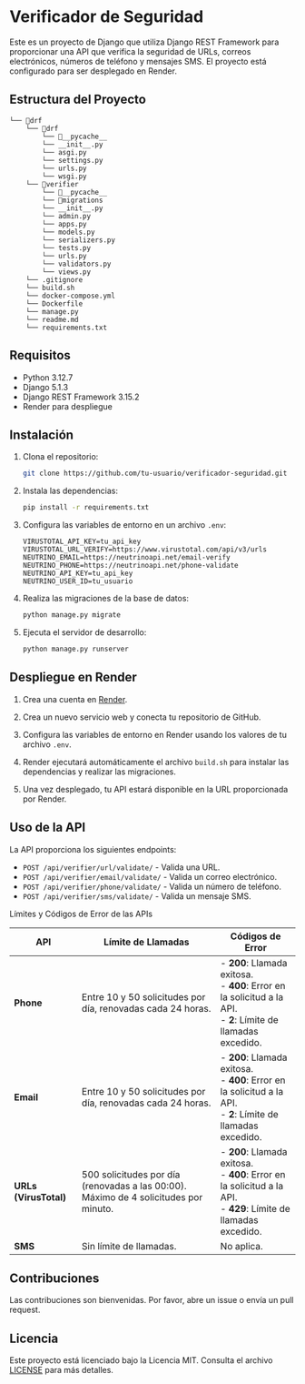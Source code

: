 # Verificador de Seguridad

Este es un proyecto de Django que utiliza Django REST Framework para proporcionar una API que verifica la seguridad de URLs, correos electrónicos, números de teléfono y mensajes SMS. El proyecto está configurado para ser desplegado en Render.

## Estructura del Proyecto

```
└── 📁drf
    └── 📁drf
        └── 📁__pycache__
        └── __init__.py
        └── asgi.py
        └── settings.py
        └── urls.py
        └── wsgi.py
    └── 📁verifier
        └── 📁__pycache__
        └── 📁migrations
        └── __init__.py
        └── admin.py
        └── apps.py
        └── models.py
        └── serializers.py
        └── tests.py
        └── urls.py
        └── validators.py
        └── views.py
    └── .gitignore
    └── build.sh
    └── docker-compose.yml
    └── Dockerfile
    └── manage.py
    └── readme.md
    └── requirements.txt
```

## Requisitos

- Python 3.12.7
- Django 5.1.3
- Django REST Framework 3.15.2
- Render para despliegue

## Instalación

1. Clona el repositorio:

    ```sh
    git clone https://github.com/tu-usuario/verificador-seguridad.git
    ```

2. Instala las dependencias:

    ```sh
    pip install -r requirements.txt
    ```

4. Configura las variables de entorno en un archivo `.env`:

    ```env
    VIRUSTOTAL_API_KEY=tu_api_key
    VIRUSTOTAL_URL_VERIFY=https://www.virustotal.com/api/v3/urls
    NEUTRINO_EMAIL=https://neutrinoapi.net/email-verify
    NEUTRINO_PHONE=https://neutrinoapi.net/phone-validate
    NEUTRINO_API_KEY=tu_api_key
    NEUTRINO_USER_ID=tu_usuario
    ```

5. Realiza las migraciones de la base de datos:

    ```sh
    python manage.py migrate
    ```

6. Ejecuta el servidor de desarrollo:

    ```sh
    python manage.py runserver
    ```

## Despliegue en Render

1. Crea una cuenta en [Render](https://render.com/).

2. Crea un nuevo servicio web y conecta tu repositorio de GitHub.

3. Configura las variables de entorno en Render usando los valores de tu archivo `.env`.

4. Render ejecutará automáticamente el archivo `build.sh` para instalar las dependencias y realizar las migraciones.

5. Una vez desplegado, tu API estará disponible en la URL proporcionada por Render.

## Uso de la API

La API proporciona los siguientes endpoints:

- `POST /api/verifier/url/validate/` - Valida una URL.
- `POST /api/verifier/email/validate/` - Valida un correo electrónico.
- `POST /api/verifier/phone/validate/` - Valida un número de teléfono.
- `POST /api/verifier/sms/validate/` - Valida un mensaje SMS.


Límites y Códigos de Error de las APIs

| **API**          | **Límite de Llamadas**                                                                                   | **Códigos de Error**                                                                                                                                                                                                                                   |
|-------------------|---------------------------------------------------------------------------------------------------------|-------------------------------------------------------------------------------------------------------------------------------------------------------------------------------------------------------------------------------------------------------|
| **Phone**         | Entre 10 y 50 solicitudes por día, renovadas cada 24 horas.                                             | - **200**: Llamada exitosa.<br>- **400**: Error en la solicitud a la API.<br>- **2**: Límite de llamadas excedido.                                                                                                                                    |
| **Email**         | Entre 10 y 50 solicitudes por día, renovadas cada 24 horas.                                             | - **200**: Llamada exitosa.<br>- **400**: Error en la solicitud a la API.<br>- **2**: Límite de llamadas excedido.                                                                                                                                    |
| **URLs (VirusTotal)** | 500 solicitudes por día (renovadas a las 00:00). Máximo de 4 solicitudes por minuto.                  | - **200**: Llamada exitosa.<br>- **400**: Error en la solicitud a la API.<br>- **429**: Límite de llamadas excedido.                                                                                                                                  |
| **SMS**           | Sin límite de llamadas.                                                                                 | No aplica.                                                                                                                                                                                                                                           |

## Contribuciones

Las contribuciones son bienvenidas. Por favor, abre un issue o envía un pull request.

## Licencia

Este proyecto está licenciado bajo la Licencia MIT. Consulta el archivo [LICENSE](LICENSE) para más detalles.